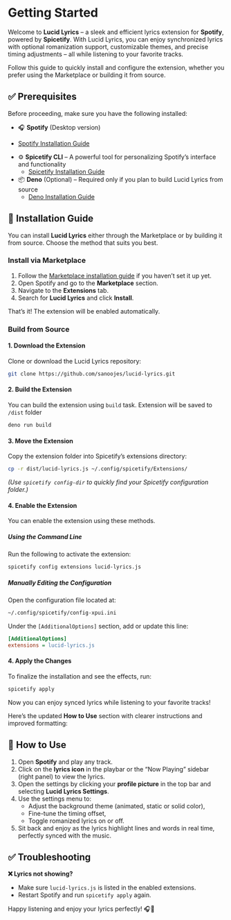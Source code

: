 # Getting Started

Welcome to **Lucid Lyrics** – a sleek and efficient lyrics extension for **Spotify**, powered by **Spicetify**. With Lucid Lyrics, you can enjoy synchronized lyrics with optional romanization support, customizable themes, and precise timing adjustments – all while listening to your favorite tracks.

Follow this guide to quickly install and configure the extension, whether you prefer using the Marketplace or building it from source.

## ✅ Prerequisites

Before proceeding, make sure you have the following installed:

* 🎧 **Spotify** (Desktop version)
- [Spotify Installation Guide](https://www.spotify.com/de-en/download/)
* ⚙ **Spicetify CLI** – A powerful tool for personalizing Spotify’s interface and functionality
  - [Spicetify Installation Guide](https://spicetify.app/docs/getting-started)
* 📦 **Deno** (Optional) – Required only if you plan to build Lucid Lyrics from source
    - [Deno Installation Guide](https://docs.deno.com/runtime/getting_started)

## 🚀 Installation Guide

You can install **Lucid Lyrics** either through the Marketplace or by building it from source. Choose the method that suits you best.

### **Install via Marketplace**

1. Follow the [Marketplace installation guide](https://github.com/spicetify/marketplace/wiki/Installation) if you haven’t set it up yet.
2. Open Spotify and go to the **Marketplace** section.
3. Navigate to the **Extensions** tab.
4. Search for **Lucid Lyrics** and click **Install**.

That’s it! The extension will be enabled automatically.


### **Build from Source**

#### 1. Download the Extension

Clone or download the Lucid Lyrics repository:

```bash
git clone https://github.com/sanoojes/lucid-lyrics.git
```

#### 2. Build the Extension
You can build the extension using `build` task. Extension will be saved to `/dist` folder
```bash
deno run build
```

#### 3. Move the Extension

Copy the extension folder into Spicetify’s extensions directory:

```bash
cp -r dist/lucid-lyrics.js ~/.config/spicetify/Extensions/
```

*(Use `spicetify config-dir` to quickly find your Spicetify configuration folder.)*

#### 4. Enable the Extension
You can enable the extension using these methods.

##### **Using the Command Line**

Run the following to activate the extension:

```bash
spicetify config extensions lucid-lyrics.js
```

##### **Manually Editing the Configuration**

Open the configuration file located at:

```bash
~/.config/spicetify/config-xpui.ini
```

Under the `[AdditionalOptions]` section, add or update this line:

```ini
[AdditionalOptions]
extensions = lucid-lyrics.js
```

#### 4. Apply the Changes

To finalize the installation and see the effects, run:

```bash
spicetify apply
```

Now you can enjoy synced lyrics while listening to your favorite tracks!


Here’s the updated **How to Use** section with clearer instructions and improved formatting:

## 🧭 How to Use

1. Open **Spotify** and play any track.
2. Click on the **lyrics icon** in the playbar or the “Now Playing” sidebar (right panel) to view the lyrics.
3. Open the settings by clicking your **profile picture** in the top bar and selecting **Lucid Lyrics Settings**.
4. Use the settings menu to:
   * Adjust the background theme (animated, static or solid color),
   * Fine-tune the timing offset,
   * Toggle romanized lyrics on or off.
5. Sit back and enjoy as the lyrics highlight lines and words in real time, perfectly synced with the music.


## ✅ Troubleshooting

**❌ Lyrics not showing?**

* Make sure `lucid-lyrics.js` is listed in the enabled extensions.
* Restart Spotify and run `spicetify apply` again.

<!-- ---

## 📖 Learn More

* Check out our [API Reference](/api) for advanced configurations.
* Explore customization options like themes and offsets.

--- -->

Happy listening and enjoy your lyrics perfectly! 🎧📜